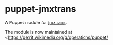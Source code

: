 # puppet-jmxtrans

A Puppet module for [jmxtrans](https://github.com/jmxtrans/jmxtrans).

The module is now maintained at <https://gerrit.wikimedia.org/g/operations/puppet/
